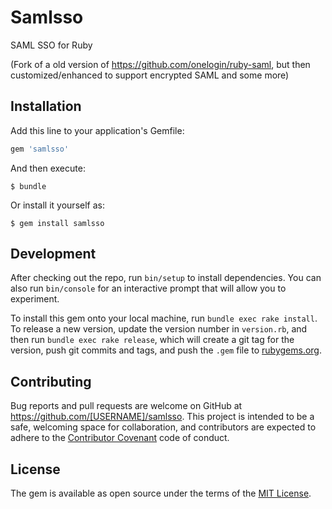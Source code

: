 # Samlsso

SAML SSO for Ruby

(Fork of a old version of https://github.com/onelogin/ruby-saml, but then customized/enhanced to support encrypted SAML and some more)

## Installation

Add this line to your application's Gemfile:

```ruby
gem 'samlsso'
```

And then execute:

    $ bundle

Or install it yourself as:

    $ gem install samlsso

## Development

After checking out the repo, run `bin/setup` to install dependencies. You can also run `bin/console` for an interactive prompt that will allow you to experiment.

To install this gem onto your local machine, run `bundle exec rake install`. To release a new version, update the version number in `version.rb`, and then run `bundle exec rake release`, which will create a git tag for the version, push git commits and tags, and push the `.gem` file to [rubygems.org](https://rubygems.org).

## Contributing

Bug reports and pull requests are welcome on GitHub at https://github.com/[USERNAME]/samlsso. This project is intended to be a safe, welcoming space for collaboration, and contributors are expected to adhere to the [Contributor Covenant](http://contributor-covenant.org) code of conduct.


## License

The gem is available as open source under the terms of the [MIT License](http://opensource.org/licenses/MIT).

